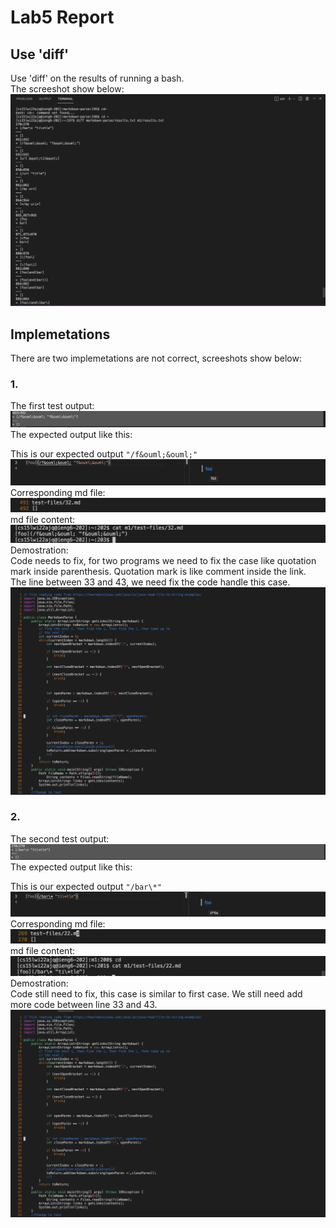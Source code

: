 # Lab5 Report  
## Use 'diff'  

Use 'diff' on the results of running a bash.  
The screeshot show below:
![](./1.png)  

## Implemetations  
There are two implemetations are not correct, screeshots show below:  
### 1.  
The first test output: 
![](./2.png)  
The expected output like this:  

This is our expected output ```"/f&ouml;&ouml;"```
![](./9.png)  
Corresponding md file:  
![](./6.png)  
md file content:  
![](./10.png)  
Demostration:  
Code needs to fix, for two programs we need to fix the case like quotation mark inside parenthesis. Quotation mark is like comment inside the link.  
The line between 33 and 43, we need fix the code handle this case.
![](./11.png)  
### 2.  
The second test output:
![](./3.png)
The expected output like this:  

This is our expected output ```"/bar\*"```
![](./8.png)
Corresponding md file:  
![](./5.png)  
md file content:  
![](./7.png)  
Demostration:  
Code still need to fix, this case is similar to first case. We still need add more code between line 33 and 43.  
![](./11.png)



